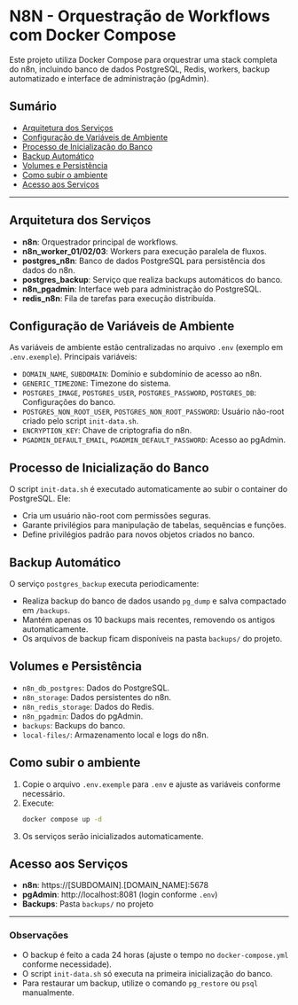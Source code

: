 # N8N - Orquestração de Workflows com Docker Compose

Este projeto utiliza Docker Compose para orquestrar uma stack completa do n8n, incluindo banco de dados PostgreSQL, Redis, workers, backup automatizado e interface de administração (pgAdmin).

## Sumário
- [Arquitetura dos Serviços](#arquitetura-dos-serviços)
- [Configuração de Variáveis de Ambiente](#configuração-de-variáveis-de-ambiente)
- [Processo de Inicialização do Banco](#processo-de-inicialização-do-banco)
- [Backup Automático](#backup-automático)
- [Volumes e Persistência](#volumes-e-persistência)
- [Como subir o ambiente](#como-subir-o-ambiente)
- [Acesso aos Serviços](#acesso-aos-serviços)

---

## Arquitetura dos Serviços

- **n8n**: Orquestrador principal de workflows.
- **n8n_worker_01/02/03**: Workers para execução paralela de fluxos.
- **postgres_n8n**: Banco de dados PostgreSQL para persistência dos dados do n8n.
- **postgres_backup**: Serviço que realiza backups automáticos do banco.
- **n8n_pgadmin**: Interface web para administração do PostgreSQL.
- **redis_n8n**: Fila de tarefas para execução distribuída.

## Configuração de Variáveis de Ambiente

As variáveis de ambiente estão centralizadas no arquivo `.env` (exemplo em `.env.exemple`). Principais variáveis:

- `DOMAIN_NAME`, `SUBDOMAIN`: Domínio e subdomínio de acesso ao n8n.
- `GENERIC_TIMEZONE`: Timezone do sistema.
- `POSTGRES_IMAGE`, `POSTGRES_USER`, `POSTGRES_PASSWORD`, `POSTGRES_DB`: Configurações do banco.
- `POSTGRES_NON_ROOT_USER`, `POSTGRES_NON_ROOT_PASSWORD`: Usuário não-root criado pelo script `init-data.sh`.
- `ENCRYPTION_KEY`: Chave de criptografia do n8n.
- `PGADMIN_DEFAULT_EMAIL`, `PGADMIN_DEFAULT_PASSWORD`: Acesso ao pgAdmin.

## Processo de Inicialização do Banco

O script `init-data.sh` é executado automaticamente ao subir o container do PostgreSQL. Ele:
- Cria um usuário não-root com permissões seguras.
- Garante privilégios para manipulação de tabelas, sequências e funções.
- Define privilégios padrão para novos objetos criados no banco.

## Backup Automático

O serviço `postgres_backup` executa periodicamente:
- Realiza backup do banco de dados usando `pg_dump` e salva compactado em `/backups`.
- Mantém apenas os 10 backups mais recentes, removendo os antigos automaticamente.
- Os arquivos de backup ficam disponíveis na pasta `backups/` do projeto.

## Volumes e Persistência

- `n8n_db_postgres`: Dados do PostgreSQL.
- `n8n_storage`: Dados persistentes do n8n.
- `n8n_redis_storage`: Dados do Redis.
- `n8n_pgadmin`: Dados do pgAdmin.
- `backups`: Backups do banco.
- `local-files/`: Armazenamento local e logs do n8n.

## Como subir o ambiente

1. Copie o arquivo `.env.exemple` para `.env` e ajuste as variáveis conforme necessário.
2. Execute:
   ```bash
   docker compose up -d
   ```
3. Os serviços serão inicializados automaticamente.

## Acesso aos Serviços

- **n8n**: https://[SUBDOMAIN].[DOMAIN_NAME]:5678
- **pgAdmin**: http://localhost:8081 (login conforme `.env`)
- **Backups**: Pasta `backups/` no projeto

---

### Observações
- O backup é feito a cada 24 horas (ajuste o tempo no `docker-compose.yml` conforme necessidade).
- O script `init-data.sh` só executa na primeira inicialização do banco.
- Para restaurar um backup, utilize o comando `pg_restore` ou `psql` manualmente.
